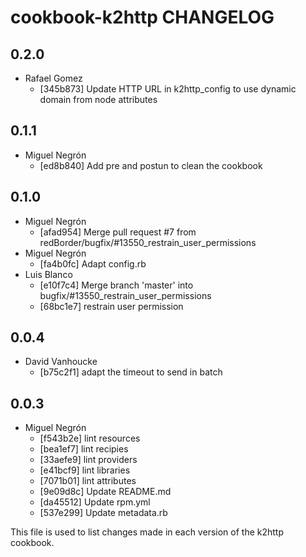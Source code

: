 cookbook-k2http CHANGELOG
===============

## 0.2.0

  - Rafael Gomez
    - [345b873] Update HTTP URL in k2http_config to use dynamic domain from node attributes

## 0.1.1

  - Miguel Negrón
    - [ed8b840] Add pre and postun to clean the cookbook

## 0.1.0

  - Miguel Negrón
    - [afad954] Merge pull request #7 from redBorder/bugfix/#13550_restrain_user_permissions
  - Miguel Negrón
    - [fa4b0fc] Adapt config.rb
  - Luis Blanco
    - [e10f7c4] Merge branch 'master' into bugfix/#13550_restrain_user_permissions
    - [68bc1e7] restrain user permission

## 0.0.4

  - David Vanhoucke
    - [b75c2f1] adapt the timeout to send in batch

## 0.0.3

  - Miguel Negrón
    - [f543b2e] lint resources
    - [bea1ef7] lint recipies
    - [33aefe9] lint providers
    - [e41bcf9] lint libraries
    - [7071b01] lint attributes
    - [9e09d8c] Update README.md
    - [da45512] Update rpm.yml
    - [537e299] Update metadata.rb

This file is used to list changes made in each version of the k2http cookbook.